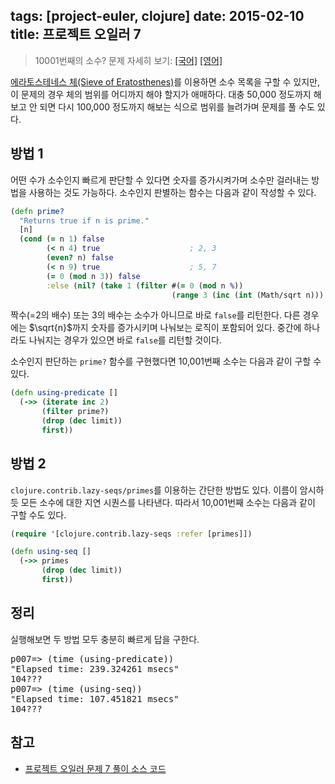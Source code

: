 tags: [project-euler, clojure]
date: 2015-02-10
title: 프로젝트 오일러 7
---
> 10001번째의 소수?
> 문제 자세히 보기: [[국어]](http://euler.synap.co.kr/prob_detail.php?id=7) [[영어]](https://projecteuler.net/problem=7)

[에라토스테네스 체(Sieve of Eratosthenes)](http://en.wikipedia.org/wiki/Sieve_of_Eratosthenes)를 이용하면 소수 목록을 구할 수 있지만, 이 문제의 경우 체의 범위를 어디까지 해야 할지가 애매하다. 대충 50,000 정도까지 해보고 안 되면 다시 100,000 정도까지 해보는 식으로 범위를 늘려가며 문제를 풀 수도 있다.<!--more-->

## 방법 1
어떤 수가 소수인지 빠르게 판단할 수 있다면 숫자를 증가시켜가며 소수만 걸러내는 방법을 사용하는 것도 가능하다. 소수인지 판별하는 함수는 다음과 같이 작성할 수 있다.

```clojure
(defn prime?
  "Returns true if n is prime."
  [n]
  (cond (= n 1) false
        (< n 4) true                    ; 2, 3
        (even? n) false
        (< n 9) true                    ; 5, 7
        (= 0 (mod n 3)) false
        :else (nil? (take 1 (filter #(= 0 (mod n %))
                                    (range 3 (inc (int (Math/sqrt n))) 2))))))
```

짝수(=2의 배수) 또는 3의 배수는 소수가 아니므로 바로 `false`를 리턴한다. 다른 경우에는 $\sqrt{n}$까지 숫자를 증가시키며 나눠보는 로직이 포함되어 있다. 중간에 하나라도 나눠지는 경우가 있으면 바로 `false`를 리턴할 것이다.

소수인지 판단하는 `prime?` 함수를 구현했다면 10,001번째 소수는 다음과 같이 구할 수 있다.

```clojure
(defn using-predicate []
  (->> (iterate inc 2)
       (filter prime?)
       (drop (dec limit))
       first))
```

## 방법 2
`clojure.contrib.lazy-seqs/primes`를 이용하는 간단한 방법도 있다. 이름이 암시하듯 모든 소수에 대한 지연 시퀀스를 나타낸다. 따라서 10,001번째 소수는 다음과 같이 구할 수도 있다.

```clojure
(require '[clojure.contrib.lazy-seqs :refer [primes]])

(defn using-seq []
  (->> primes
       (drop (dec limit))
       first))
```

## 정리
실행해보면 두 방법 모두 충분히 빠르게 답을 구한다.

<pre class="console">
p007=> (time (using-predicate))
"Elapsed time: 239.324261 msecs"
104???
p007=> (time (using-seq))
"Elapsed time: 107.451821 msecs"
104???
</pre>

## 참고
* [프로젝트 오일러 문제 7 풀이 소스 코드](https://github.com/ntalbs/euler/blob/master/src/p007.clj)

